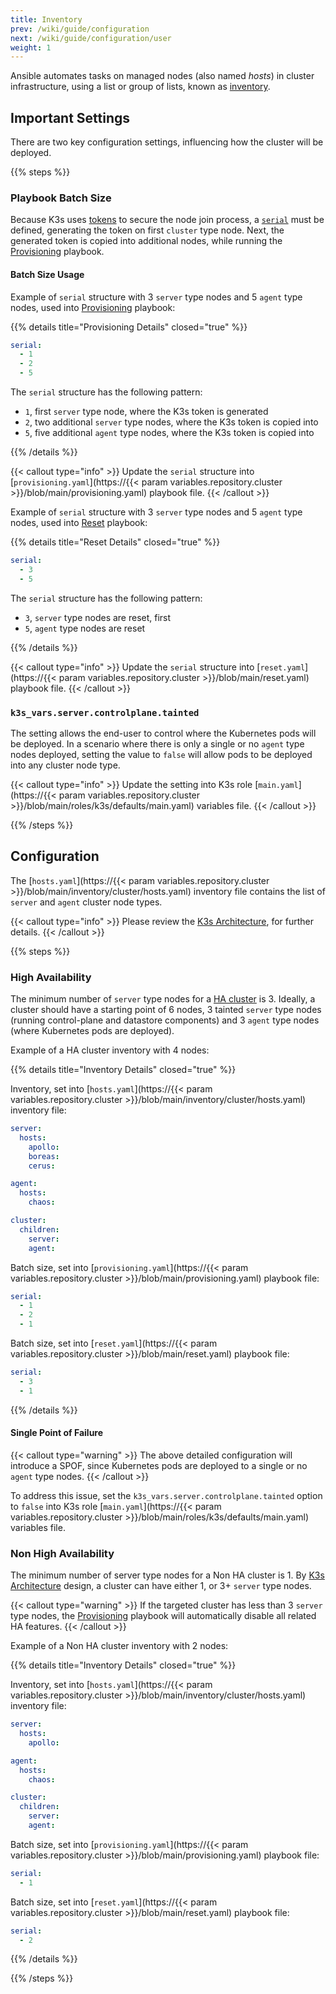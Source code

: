 ```yaml
---
title: Inventory
prev: /wiki/guide/configuration
next: /wiki/guide/configuration/user
weight: 1
---
```


Ansible automates tasks on managed nodes (also named *hosts*) in cluster infrastructure, using a list or group of lists, known as [inventory](https://docs.ansible.com/ansible/latest/inventory_guide/intro_inventory.html). 

<!--more-->

## Important Settings

There are two key configuration settings, influencing how the cluster will be deployed.

{{% steps %}}

### Playbook Batch Size

Because K3s uses [tokens](https://docs.k3s.io/cli/token) to secure the node join process, a [`serial`](https://docs.ansible.com/ansible/latest/playbook_guide/playbooks_strategies.html#setting-the-batch-size-with-serial) must be defined, generating the token on first `cluster` type node. Next, the generated token is copied into additional nodes, while running the [Provisioning](/k3s-cluster/wiki/guide/playbooks/provisioning) playbook.

#### Batch Size Usage

Example of `serial` structure with 3 `server` type nodes and 5 `agent` type nodes, used into [Provisioning](/k3s-cluster/wiki/guide/playbooks/provisioning) playbook:

{{% details title="Provisioning Details" closed="true" %}}

```yaml
serial:
  - 1
  - 2
  - 5
```

The `serial` structure has the following pattern:

- `1`, first `server` type node, where the K3s token is generated
- `2`, two additional `server` type nodes, where the K3s token is copied into
- `5`, five additional `agent` type nodes, where the K3s token is copied into

{{% /details %}}

{{< callout type="info" >}}
  Update the `serial` structure into [`provisioning.yaml`](https://{{< param variables.repository.cluster >}}/blob/main/provisioning.yaml) playbook file.
{{< /callout >}}

Example of `serial` structure with 3 `server` type nodes and 5 `agent` type nodes, used into [Reset](/k3s-cluster/wiki/guide/playbooks/reset) playbook:

{{% details title="Reset Details" closed="true" %}}

```yaml
serial:
  - 3
  - 5
```

The `serial` structure has the following pattern:

- `3`, `server` type nodes are reset, first
- `5`, `agent` type nodes are reset

{{% /details %}}

{{< callout type="info" >}}
  Update the `serial` structure into [`reset.yaml`](https://{{< param variables.repository.cluster >}}/blob/main/reset.yaml) playbook file.
{{< /callout >}}

### `k3s_vars.server.controlplane.tainted`

The setting allows the end-user to control where the Kubernetes pods will be deployed. In a scenario where there is only a single or no `agent` type nodes deployed, setting the value to `false` will allow pods to be deployed into any cluster node type.

{{< callout type="info" >}}
  Update the setting into K3s role [`main.yaml`](https://{{< param variables.repository.cluster >}}/blob/main/roles/k3s/defaults/main.yaml) variables file.
{{< /callout >}}

{{% /steps %}}

## Configuration

The [`hosts.yaml`](https://{{< param variables.repository.cluster >}}/blob/main/inventory/cluster/hosts.yaml) inventory file contains the list of `server` and `agent` cluster node types.

{{< callout type="info" >}}
  Please review the [K3s Architecture](https://docs.k3s.io/architecture), for further details.
{{< /callout >}}

{{% steps %}}

### High Availability

The minimum number of `server` type nodes for a [HA cluster](https://kubernetes.io/docs/setup/production-environment/tools/kubeadm/ha-topology/) is 3. Ideally, a cluster should have a starting point of 6 nodes, 3 tainted `server` type nodes (running control-plane and datastore components) and 3 `agent` type nodes (where Kubernetes pods are deployed).

Example of a HA cluster inventory with 4 nodes:

{{% details title="Inventory Details" closed="true" %}}

Inventory, set into [`hosts.yaml`](https://{{< param variables.repository.cluster >}}/blob/main/inventory/cluster/hosts.yaml) inventory file:

```yaml
server:
  hosts:
    apollo:
    boreas:
    cerus:

agent:
  hosts:
    chaos:

cluster:
  children:
    server:
    agent:
```

Batch size, set into [`provisioning.yaml`](https://{{< param variables.repository.cluster >}}/blob/main/provisioning.yaml) playbook file:

```yaml
serial:
  - 1
  - 2
  - 1
```

Batch size, set into [`reset.yaml`](https://{{< param variables.repository.cluster >}}/blob/main/reset.yaml) playbook file:

```yaml
serial:
  - 3
  - 1
```

{{% /details %}}

#### Single Point of Failure

{{< callout type="warning" >}}
  The above detailed configuration will introduce a SPOF, since Kubernetes pods are deployed to a single or no `agent` type nodes.
{{< /callout >}}

To address this issue, set the `k3s_vars.server.controlplane.tainted` option to `false` into K3s role [`main.yaml`](https://{{< param variables.repository.cluster >}}/blob/main/roles/k3s/defaults/main.yaml) variables file.

### Non High Availability

The minimum number of server type nodes for a Non HA cluster is 1. By [K3s Architecture](https://docs.k3s.io/architecture) design, a cluster can have either 1, or 3+ `server` type nodes.

{{< callout type="warning" >}}
  If the targeted cluster has less than 3 `server` type nodes, the [Provisioning](/k3s-cluster/wiki/guide/playbooks/provisioning) playbook will automatically disable all related HA features. 
{{< /callout >}}

Example of a Non HA cluster inventory with 2 nodes:

{{% details title="Inventory Details" closed="true" %}}

Inventory, set into [`hosts.yaml`](https://{{< param variables.repository.cluster >}}/blob/main/inventory/cluster/hosts.yaml) inventory file:

```yaml
server:
  hosts:
    apollo:

agent:
  hosts:
    chaos:

cluster:
  children:
    server:
    agent:
```

Batch size, set into [`provisioning.yaml`](https://{{< param variables.repository.cluster >}}/blob/main/provisioning.yaml) playbook file:

```yaml
serial:
  - 1
```

Batch size, set into [`reset.yaml`](https://{{< param variables.repository.cluster >}}/blob/main/reset.yaml) playbook file:

```yaml
serial:
  - 2
```

{{% /details %}}

{{% /steps %}}
